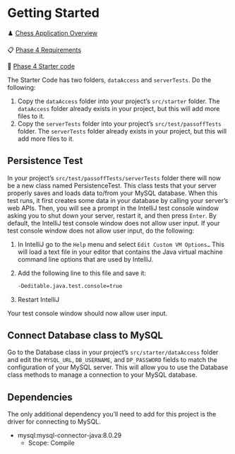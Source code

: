 # Getting Started

♟️ [Chess Application Overview](../chess.md)

📋 [Phase 4 Requirements](database.md)

📁 [Phase 4 Starter code](starter-code)

The Starter Code has two folders, `dataAccess` and `serverTests`. Do the following:

1. Copy the `dataAccess` folder into your project’s `src/starter` folder. The `dataAccess` folder already exists in your project, but this will add more files to it.
1. Copy the `serverTests` folder into your project’s `src/test/passoffTests` folder. The `serverTests` folder already exists in your project, but this will add more files to it.

## Persistence Test

In your project’s `src/test/passoffTests/serverTests` folder there will now be a new class named PersistenceTest. This class tests that your server properly saves and loads data to/from your MySQL database. When this test runs, it first creates some data in your database by calling your server’s web APIs. Then, you will see a prompt in the IntelliJ test console window asking you to shut down your server, restart it, and then press `Enter`. By default, the IntelliJ test console window does not allow user input. If your test console window does not allow user input, do the following:

1. In IntelliJ go to the `Help` menu and select `Edit Custom VM Options…` This will load a text file in your editor that contains the Java virtual machine command line options that are used by IntelliJ.
2. Add the following line to this file and save it:

   ```sh
   -Deditable.java.test.console=true
   ```

3. Restart IntelliJ

Your test console window should now allow user input.

## Connect Database class to MySQL

Go to the Database class in your project’s `src/starter/dataAccess` folder and edit the `MYSQL_URL`, `DB_USERNAME`, and `DP_PASSWORD` fields to match the configuration of your MySQL server. This will allow you to use the Database class methods to manage a connection to your MySQL database.

## Dependencies

The only additional dependency you’ll need to add for this project is the driver for connecting to MySQL.

- mysql:mysql-connector-java:8.0.29
  - Scope: Compile
